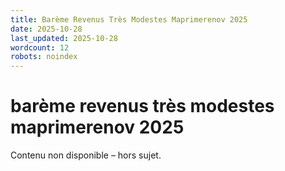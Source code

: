 ```yaml
---
title: Barème Revenus Très Modestes Maprimerenov 2025
date: 2025-10-28
last_updated: 2025-10-28
wordcount: 12
robots: noindex
---
```


# barème revenus très modestes maprimerenov 2025

Contenu non disponible – hors sujet.